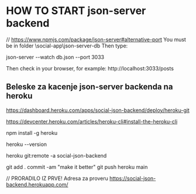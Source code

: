 

# HOW TO START json-server backend
// https://www.npmjs.com/package/json-server#alternative-port
You must be in folder \social-app\json-server-db 
Then type:

json-server --watch db.json --port 3033


Then check in your browser, for example:
http://localhost:3033/posts


## Beleske za kacenje json-server backenda na heroku

https://dashboard.heroku.com/apps/social-json-backend/deploy/heroku-git

https://devcenter.heroku.com/articles/heroku-cli#install-the-heroku-cli

npm install -g heroku

heroku --version

heroku git:remote -a social-json-backend

git add .
commit -am "make it better"
git push heroku main

// PRORADILO IZ PRVE!
Adresa za proveru https://social-json-backend.herokuapp.com/







